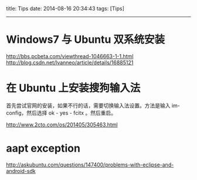 title: Tips
date: 2014-08-16 20:34:43
tags: [Tips]

---

#	Windows7 与 Ubuntu 双系统安装

http://bbs.pcbeta.com/viewthread-1046663-1-1.html
http://blog.csdn.net/lvanneo/article/details/16885121

#	在 Ubuntu 上安装搜狗输入法

首先尝试官网的安装，如果不行的话，需要切换输入法设置。方法是输入 im-config，然后选择 ok - yes - fcitx 。然后重启。

http://www.2cto.com/os/201405/305463.html

#	aapt exception
http://askubuntu.com/questions/147400/problems-with-eclipse-and-android-sdk